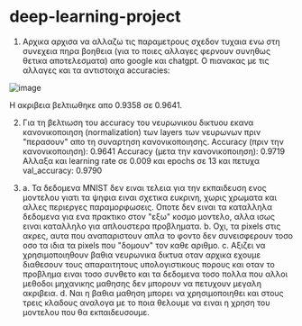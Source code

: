 # deep-learning-project

1. Αρχικα αρχισα να αλλαζω τις παραμετρους σχεδον τυχαια ενω στη συνεχεια πηρα βοηθεια (για το ποιες αλλαγες φερνουν συνηθως θετικα αποτελεσματα) απο google και chatgpt.
Ο πιανακας με τις αλλαγες και τα αντιστοιχα accuracies:

![image](https://github.com/user-attachments/assets/e05954ab-4eb8-4b14-9e5f-c77f465003ea)

Η ακριβεια βελτιωθηκε απο 0.9358 σε 0.9641.


2. Για τη βελτιωση του accuracy του νευρωνικου δικτυου εκανα κανονικοποιηση (normalization) των layers των νευρωνων πριν "περασουν" απο τη συναρτηση κανονικοποιησης.
Αccuracy (πριν την κανονικοποιηση): 0.9641
Αccuracy (μετα την κανονικοποιηση): 0.9719
Αλλαξα και learning rate σε 0.009 και epochs σε 13 και πετυχα val_accuracy: 0.9790


3. a. Τα δεδομενα MNIST δεν ειναι τελεια για την εκπαιδευση ενος μοντελου γιατι τα ψηφια ειναι σχετικα ευκρινη, χωρις χρωματα και αλλες περιεργες παραμορφωσεις. Οποτε δεν ειναι τα καταλληλα δεδομενα για ενα πρακτικο στον "εξω" κοσμο μοντελο, αλλα ισως ειναι καταλληλο για απλουστερα προβληματα.
   b. Οχι, τα pixels στις ακρες, αυτα που αναπαριστουν απλα το φοντο δεν συνεισφερουν τοσο οσο τα ιδια τα pixels που "δομουν" τον καθε αριθμο.
   c. Αξιζει να χρησιμοποιηθουν βαθια νευρωνικα δικτυα οταν αρχικα εχουμε διαθεσουν τους απαραιτητους υπολογιστικους πορους και οταν το προβλημα ειναι τοσο συνθετο και τα δεδομενα τοσο πολλα που αλλοι μεθοδοι μηχανικης μαθησης δεν μπορουν να πετυχουν μεγαλη ακριβεια.
   d. Ναι η βαθια μαθηση μπορει να χρησιμοποιηθει και στους τρεις κλαδους αναλογα με το ποια θελουμε να ειναι η χρηση του μοντελου που θα εκπαιδευσουμε.
